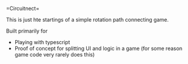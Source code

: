 =Circuitnect=

This is just hte startings of a simple rotation path connecting game.

Built primarily for
 * Playing with typescript
 * Proof of concept for splitting UI and logic in a game (for some reason game code very rarely does this)
 
